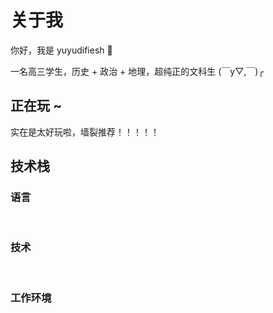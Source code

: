 # 关于我
你好，我是 yuyudifiesh 👋

一名高三学生，历史 + 政治 + 地理，超纯正的文科生 (￣y▽,￣)╭

<Badge type="info" text="ISFP" /> <Badge type="info" text="05后" /> <Badge type="info" text="历政地" />

## 正在玩 ~
实在是太好玩啦，墙裂推荐！！！！！

<Badge type="info" text="明日方舟" /> <Badge type="info" text="Phigros" /> <Badge type="info" text="Minecraft" />

## 技术栈

### 语言
<br>
<Badge type="info" text="HTML" /> <Badge type="info" text="CSS" /> <Badge type="info" text="Sass" /> <Badge type="info" text="JavaScript" /> <Badge type="info" text="TypeScript" /> <Badge type="info" text="Lua" /> <Badge type="info" text="ArkTS" /> <Badge type="info" text="Cangjie" />

### 技术
<br>
<Badge type="info" text="Vue" /> <Badge type="info" text="React" /> <Badge type="info" text="Vitepress" /> <Badge type="info" text="Tailwind CSS" />

### 工作环境
<br>
<Badge type="info" text="Visual Studio Code" /> <Badge type="info" text="DevEco studio" />
